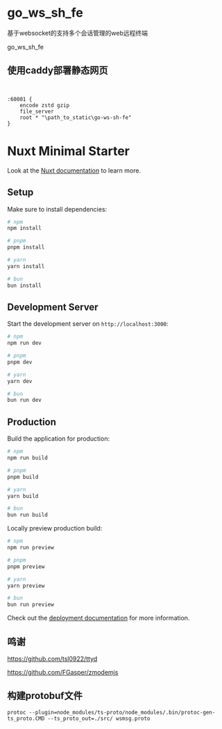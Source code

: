 # go_ws_sh_fe

基于websocket的支持多个会话管理的web远程终端

go_ws_sh_fe


## 使用caddy部署静态网页

```caddyfile


:60001 {
	encode zstd gzip
	file_server
	root * "\path_to_static\go-ws-sh-fe"
}
```
# Nuxt Minimal Starter

Look at the
[Nuxt documentation](https://nuxt.com/docs/getting-started/introduction) to
learn more.

## Setup

Make sure to install dependencies:

```bash
# npm
npm install

# pnpm
pnpm install

# yarn
yarn install

# bun
bun install
```

## Development Server

Start the development server on `http://localhost:3000`:

```bash
# npm
npm run dev

# pnpm
pnpm dev

# yarn
yarn dev

# bun
bun run dev
```

## Production

Build the application for production:

```bash
# npm
npm run build

# pnpm
pnpm build

# yarn
yarn build

# bun
bun run build
```

Locally preview production build:

```bash
# npm
npm run preview

# pnpm
pnpm preview

# yarn
yarn preview

# bun
bun run preview
```

Check out the
[deployment documentation](https://nuxt.com/docs/getting-started/deployment) for
more information.

## 鸣谢

https://github.com/tsl0922/ttyd

https://github.com/FGasper/zmodemjs

## 构建protobuf文件

```shell
protoc --plugin=node_modules/ts-proto/node_modules/.bin/protoc-gen-ts_proto.CMD --ts_proto_out=./src/ wsmsg.proto
```
